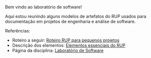Bem vindo ao laboratório de software!

Aqui estou reunindo alguns modelos de artefatos do RUP usados para documentação em projetos de engenharia e análise de software.

Referências:
* Roteiro a seguir: [Roteiro RUP para pequenos projetos](http://softkleen.com.br/rup/tour/rm_smprj.htm)
* Descrição dos elementos: [Elementos essenciais do RUP](http://softkleen.com.br/rup/manuals/intro/im_esstl.htm)
* Página da disciplina: [Laboratório de Software](https://sites.google.com/site/redesmediotec/informatica/laboratorio-de-software)
